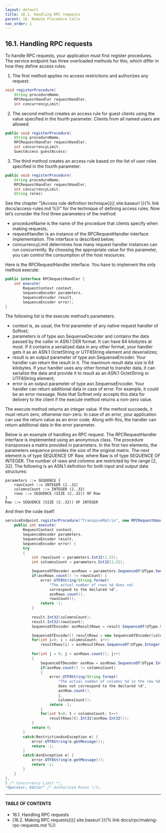 ```yaml
---
layout: default
title: 16.1. Handling RPC requests
parent: 16. Remote Procedure Calls
nav_order: 1
---
```


## 16.1. Handling RPC requests

To handle RPC requests, your application must first register procedures. The service endpoint has three overloaded methods for this, which differ in how they define access rules:  

1) The first method applies no access restrictions and authorizes any request:
```java
void registerProcedure(
    String procedureName,
    RPCRequestHandler requestHandler,
    int concurrencyLimit)
```

2) The second method creates an access rule for guest clients using the value specified in the fourth parameter. Clients from all named users are allowed:
```java
public void registerProcedure(
    String procedureName,
    RPCRequestHandler requestHandler,
    int concurrencyLimit,
    GuestAccess guestAccess)
```

3) The third method creates an access rule based on the list of user roles specified in the fourth parameter:
```java
public void registerProcedure(
    String procedureName,
    RPCRequestHandler requestHandler,
    int concurrencyLimit,
    String roles)
```

See the chapter "[Access rule definition technique]({{ site.baseurl }}{% link docs/access-rules.md %})" for the technique of defining access rules. Now let’s consider the first three parameters of the method:
*	<span class="param">procedureName</span> is the name of the procedure that clients specify when making requests;
*	<span class="param">requestHandler</span> is an instance of the <span class="datatype">RPCRequestHandler</span> interface implementation. The interface is described below;
*	<span class="param">concurrencyLimit</span> determines how many request handler instances can run concurrently. By choosing the appropriate value for this parameter, you can control the consumption of the host resources.  

Here is the <span class="datatype">RPCRequestHandler</span> interface. You have to implement the only method <span class="method">execute</span>:
```java
public interface RPCRequestHandler {
    int execute(
        RequestContext context,
        SequenceDecoder parameters,
        SequenceEncoder result,
        SequenceEncoder error);
}
```
The following list is the execute method’s parameters:
*	<span class="param">context</span> is, as usual, the first parameter of any native request handler of Softnet;
*	<span class="param">parameters</span> is of type <span class="datatype">asn.SequenseDecoder</span> and contains the data passed by the caller in ASN.1 DER format. It can have 64 kilobytes at most. If it contains a serialized data in any other format, your handler gets it as an ASN.1 OctetString or UTF8String element and deserializes;
*	<span class="param">result</span> is an output parameter of type <span class="datatype">asn.SequenseEncoder</span>. Your handler can return the result in it. The maximum result data size is 64 kilobytes. If your handler uses any other format to transfer data, it can serialize the data and provide it to <span class="param">result</span> as an ASN.1 OctetString or UTF8String element;
*	<span class="param">error</span> is an output parameter of type <span class="datatype">asn.SequenseEncoder</span>. Your handler can return additional data in case of error. For example, it could be an error message. Note that Softnet only accepts this data for delivery to the client if the execute method returns a non-zero value.  

The <span class="method">execute</span> method returns an integer value. If the method succeeds, it must return zero, otherwise non-zero. In case of an error, your application can use the return value as an error code. Along with this, the handler can return additional data in the error parameter.  

Below is an example of handling an RPC request. The <span class="datatype">RPCRequestHandler</span> interface is implemented using an anonymous class. The procedure transponses a matrix provided in <span class="param">parameters</span>. In the first two elements, the <span class="param">parameters</span> sequence provides the size of the original matrix. The next element is of type SEQUENCE OF Raw, where Raw is of type SEQUENCE OF INTEGER. The number of raws and colomns are restricted by the range [2, 32]. The following is an ASN.1 definition for both input and output data structures:
```
parameters ::= SEQUENCE {
	rawsCount ::= INTEGER (2..32)
	colomnsCount ::= INTEGER (2..32)
	rows ::= SEQUENCE (SIZE (2..32)) OF Raw
}
Raw ::= SEQUENCE (SIZE (2..32)) OF INTEGER
```

And then the code itself:
```java
serviceEndpoint.registerProcedure("TransposeMatrix", new RPCRequestHandler() {				
    public int execute(
        RequestContext context,
        SequenceDecoder parameters,
        SequenceEncoder result,
        SequenceEncoder error) {
        try 
        {
            int rowsCount = parameters.Int32(2,32);
            int colomnsCount = parameters.Int32(2,32);

            SequenceOfDecoder asnRows = parameters.SequenceOf(UType.Sequence);
            if(asnRows.count() != rowsCount) {
                error.UTF8String(String.format(
                    "The actual number of rows %d does not
                    correspond to the declared %d", 			
                    asnRows.count(),
                    rowsCount));
                return -1;
            }
						
            result.Int32(colomnsCount);
            result.Int32(rowsCount);						
            SequenceOfEncoder asnResultRows = result.SequenceOf(UType.Sequence);

            SequenceOfEncoder[] resultRows = new SequenceOfEncoder[colomnsCount];	
            for(int i=0; i < colomnsCount; i++)
                resultRows[i] = asnResultRows.SequenceOf(UType.Integer);
	
            for(int j = 0; j < asnRows.count(); j++) 
            {							
                SequenceOfDecoder asnRow = asnRows.SequenceOf(UType.Integer);
                if(asnRow.count() != colomnsCount) 
                {
                    error.UTF8String(String.format(
                        "The actual number of colomns %d in the row %d 
                        does not correspond to the declared %d",
                        asnRow.count(),
                        j,
                        colomnsCount));
                    return -1;
                }                
                for(int t=0; t < colomnsCount; t++)
                    resultRows[t].Int32(asnRow.Int32());
            }					
            return 0;
        }
        catch(RestrictionAsnException e) {
            error.UTF8String(e.getMessage());
            return -1;						
        }
        catch(AsnException e) {
            error.UTF8String(e.getMessage());
            return -2;						
        }
    }
},
5 /* Concurrency Limit */,
"Operator; Editor" /* Authorized Roles */);
```

---
#### TABLE OF CONTENTS
* 16.1. Handling RPC requests
* [16.2. Making RPC requests]({{ site.baseurl }}{% link docs/rpc/making-rpc-requests.md %})